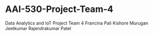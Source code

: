 # AAI-530-Project-Team-4
Data Analytics and IoT Project 
Team 4
Francina Pali
Kishore Murugan
Jeetkumar Rajendrakumar Patel
